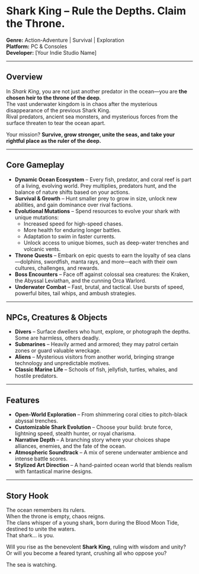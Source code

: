 # **Shark King** – Rule the Depths. Claim the Throne.

**Genre:** Action-Adventure | Survival | Exploration  
**Platform:** PC & Consoles  
**Developer:** [Your Indie Studio Name]  

---

## **Overview**
In *Shark King*, you are not just another predator in the ocean—you are **the chosen heir to the throne of the deep**.  
The vast underwater kingdom is in chaos after the mysterious disappearance of the previous Shark King.  
Rival predators, ancient sea monsters, and mysterious forces from the surface threaten to tear the ocean apart.  

Your mission? **Survive, grow stronger, unite the seas, and take your rightful place as the ruler of the deep.**  

---

## **Core Gameplay**
- **Dynamic Ocean Ecosystem** – Every fish, predator, and coral reef is part of a living, evolving world. Prey multiplies, predators hunt, and the balance of nature shifts based on your actions.  
- **Survival & Growth** – Hunt smaller prey to grow in size, unlock new abilities, and gain dominance over rival factions.  
- **Evolutional Mutations** – Spend resources to evolve your shark with unique mutations:  
  - Increased speed for high-speed chases.  
  - More health for enduring longer battles.  
  - Adaptation to swim in faster currents.  
  - Unlock access to unique biomes, such as deep-water trenches and volcanic vents.  
- **Throne Quests** – Embark on epic quests to earn the loyalty of sea clans—dolphins, swordfish, manta rays, and more—each with their own cultures, challenges, and rewards.  
- **Boss Encounters** – Face off against colossal sea creatures: the Kraken, the Abyssal Leviathan, and the cunning Orca Warlord.  
- **Underwater Combat** – Fast, brutal, and tactical. Use bursts of speed, powerful bites, tail whips, and ambush strategies.  

---

## **NPCs, Creatures & Objects**
- **Divers** – Surface dwellers who hunt, explore, or photograph the depths. Some are harmless, others deadly.  
- **Submarines** – Heavily armed and armored; they may patrol certain zones or guard valuable wreckage.  
- **Aliens** – Mysterious visitors from another world, bringing strange technology and unpredictable motives.  
- **Classic Marine Life** – Schools of fish, jellyfish, turtles, whales, and hostile predators.  

---

## **Features**
- **Open-World Exploration** – From shimmering coral cities to pitch-black abyssal trenches.  
- **Customizable Shark Evolution** – Choose your build: brute force, lightning speed, stealth hunter, or royal charisma.  
- **Narrative Depth** – A branching story where your choices shape alliances, enemies, and the fate of the ocean.  
- **Atmospheric Soundtrack** – A mix of serene underwater ambience and intense battle scores.  
- **Stylized Art Direction** – A hand-painted ocean world that blends realism with fantastical marine designs.  

---

## **Story Hook**
The ocean remembers its rulers.  
When the throne is empty, chaos reigns.  
The clans whisper of a young shark, born during the Blood Moon Tide, destined to unite the waters.  
That shark… is you.  

Will you rise as the benevolent **Shark King**, ruling with wisdom and unity?  
Or will you become a feared tyrant, crushing all who oppose you?  

The sea is watching.  
